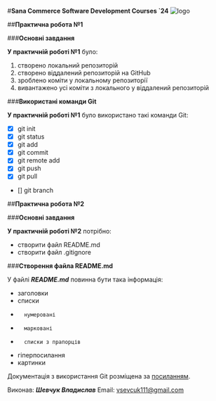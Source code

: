 #**Sana Commerce Software Development Courses `24**
![logo](https://upload.wikimedia.org/wikipedia/commons/0/08/Sana_Commerce_Logo.png)

##**Практична робота №1**

###**Основні завдання**

**У практичній роботі №1** було:

1.	створено локальний репозиторій
1.	створено віддалений репозиторій на GitHub
1.	зроблено коміти у локальному репозиторії
1.	вивантажено усі коміти з локального у віддалений репозиторій

###**Використані команди Git**

**У практичній роботі №1** було використано такі команди Git:

- [x] git init
- [x] git status
- [x] git add
- [x] git commit
- [x] git remote add
- [x] git push
- [x] git pull
- [] git branch

##**Практична робота №2**

###**Основні завдання**

**У практичній роботі №2** потрібно:

+	створити файл README.md
+	створити файл .gitignore

###**Створення файла README.md**

У файлі ***README.md*** повинна бути така інформація:

+	заголовки
+	списки
+		нумеровані
+		марковані
+		списки з прапорців
+	гіперпосилання
+	картинки

Документація з використання Git розміщена за [посиланням](https://learn.ztu.edu.ua/mod/url/view.php?id=186960).

Виконав: ***Шевчук Владислав***
Email: vsevcuk111@gmail.com